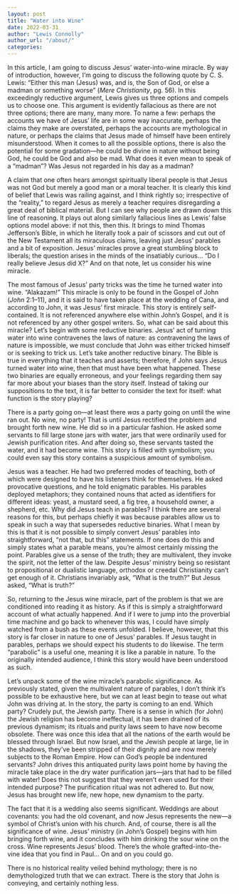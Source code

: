 ```yaml
---
layout: post
title: "Water into Wine"
date: 2022-03-31
author: "Lewis Connolly"
author_url: "/about/"
categories:
---
```


In this article, I am going to discuss Jesus’ water-into-wine miracle. By way of introduction, however, I’m going to discuss the following quote by C. S. Lewis: “Either this man (Jesus) was, and is, the Son of God, or else a madman or something worse” (*Mere Christianity*, pg. 56). In this exceedingly reductive argument, Lewis gives us three options and compels us to choose one. This argument is evidently fallacious as there are not three options; there are many, many more. To name a few: perhaps the accounts we have of Jesus’ life are in some way inaccurate, perhaps the claims they make are overstated, perhaps the accounts are mythological in nature, or perhaps the claims that Jesus made of himself have been entirely misunderstood. When it comes to all the possible options, there is also the potential for some gradation—he could be divine in nature without being God, he could be God and also be mad. What does it even mean to speak of a “madman”? Was Jesus not regarded in his day as a madman?

A claim that one often hears amongst spiritually liberal people is that Jesus was not God but merely a good man or a moral teacher. It is clearly this kind of belief that Lewis was railing against, and I think rightly so; irrespective of the “reality,” to regard Jesus as merely a teacher requires disregarding a great deal of biblical material. But I can see why people are drawn down this line of reasoning. It plays out along similarly fallacious lines as Lewis’ false options model above: if not this, then this. It brings to mind Thomas Jefferson’s Bible, in which he literally took a pair of scissors and cut out of the New Testament all its miraculous claims, leaving just Jesus’ parables and a bit of exposition. Jesus’ miracles prove a great stumbling block to liberals; the question arises in the minds of the insatiably curious… “Do I really believe Jesus did X?” And on that note, let us consider his wine miracle.

The most famous of Jesus’ party tricks was the time he turned water into wine. “Alakazam!” This miracle is only to be found in the Gospel of John (*John* 2:1–11), and it is said to have taken place at the wedding of Cana, and according to John, it was Jesus’ first miracle. This story is entirely self-contained. It is not referenced anywhere else within John’s Gospel, and it is not referenced by any other gospel writers. So, what can be said about this miracle? Let’s begin with some reductive binaries. Jesus’ act of turning water into wine contravenes the laws of nature: as contravening the laws of nature is impossible, we must conclude that John was either tricked himself or is seeking to trick us. Let’s take another reductive binary. The Bible is true in everything that it teaches and asserts; therefore, if John says Jesus turned water into wine, then that must have been what happened. These two binaries are equally erroneous, and your feelings regarding them say far more about your biases than the story itself. Instead of taking our suppositions to the text, it is far better to consider the text for itself: what function is the story playing? 

There is a party going on—at least there *was* a party going on until the wine ran out. No wine, no party! That is until Jesus rectified the problem and brought forth new wine. He did so in a particular fashion. He asked some servants to fill large stone jars with water, jars that were ordinarily used for Jewish purification rites. And after doing so, these servants tasted the water, and it had become wine. This story is filled with symbolism; you could even say this story contains a suspicious amount of symbolism.

Jesus was a teacher. He had two preferred modes of teaching, both of which were designed to have his listeners think for themselves. He asked provocative questions, and he told enigmatic parables. His parables deployed metaphors; they contained nouns that acted as identifiers for different ideas: yeast, a mustard seed, a fig tree, a household owner, a shepherd, etc. Why did Jesus teach in parables? I think there are several reasons for this, but perhaps chiefly it was because parables allow us to speak in such a way that supersedes reductive binaries. What I mean by this is that it is not possible to simply convert Jesus’ parables into straightforward, “not that, but this” statements. If one does do this and simply states what a parable means, you’re almost certainly missing the point. Parables give us a sense of the truth; they are multivalent, they invoke the spirit, not the letter of the law. Despite Jesus’ ministry being so resistant to propositional or dualistic language, orthodox or creedal Christianity can’t get enough of it. Christians invariably ask, “What is the truth?” But Jesus asked, “What is truth?”

So, returning to the Jesus wine miracle, part of the problem is that we are conditioned into reading it as history. As if this is simply a straightforward account of what actually happened. And if I were to jump into the proverbial time machine and go back to whenever this was, I could have simply watched from a bush as these events unfolded. I believe, however, that this story is far closer in nature to one of Jesus’ parables. If Jesus taught in parables, perhaps we should expect his students to do likewise. The term “parabolic” is a useful one, meaning it is like a parable in nature. To the originally intended audience, I think this story would have been understood as such.

Let’s unpack some of the wine miracle’s parabolic significance. As previously stated, given the multivalent nature of parables, I don’t think it’s possible to be exhaustive here, but we can at least begin to tease out what John was driving at. In the story, the party is coming to an end. Which party? Crudely put, the Jewish party. There is a sense in which (for John) the Jewish religion has become ineffectual, it has been drained of its previous dynamism; its rituals and purity laws seem to have now become obsolete. There was once this idea that all the nations of the earth would be blessed through Israel. But now Israel, and the Jewish people at large, lie in the shadows, they’ve been stripped of their dignity and are now merely subjects to the Roman Empire. How can God’s people be indentured servants? John drives this antiquated purity laws point home by having the miracle take place in the dry water purification jars—jars that had to be filled with water! Does this not suggest that they weren’t even used for their intended purpose? The purification ritual was not adhered to. But now, Jesus has brought new life, new hope, new dynamism to the party. 

The fact that it is a wedding also seems significant. Weddings are about covenants: you had the old covenant, and now Jesus represents the new—a symbol of Christ’s union with his church. And, of course, there is all the significance of wine. Jesus’ ministry (in John’s Gospel) begins with him bringing forth wine, and it concludes with him drinking the sour wine on the cross. Wine represents Jesus’ blood. There’s the whole grafted-into-the-vine idea that you find in Paul… On and on you could go.

There is no historical reality veiled behind mythology; there is no demythologized truth that we can extract. There is the story that John is conveying, and certainly nothing less.